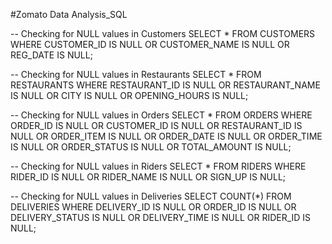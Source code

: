 #Zomato Data Analysis_SQL

-- Checking for NULL values in Customers
SELECT * FROM CUSTOMERS
WHERE CUSTOMER_ID IS NULL OR CUSTOMER_NAME IS NULL OR REG_DATE IS NULL;

-- Checking for NULL values in Restaurants
SELECT * FROM RESTAURANTS
WHERE RESTAURANT_ID IS NULL OR RESTAURANT_NAME IS NULL OR CITY IS NULL OR OPENING_HOURS IS NULL;

-- Checking for NULL values in Orders
SELECT * FROM ORDERS
WHERE ORDER_ID IS NULL OR CUSTOMER_ID IS NULL OR RESTAURANT_ID IS NULL OR ORDER_ITEM IS NULL
OR ORDER_DATE IS NULL OR ORDER_TIME IS NULL OR ORDER_STATUS IS NULL OR TOTAL_AMOUNT IS NULL;

-- Checking for NULL values in Riders
SELECT * FROM RIDERS
WHERE RIDER_ID IS NULL OR RIDER_NAME IS NULL OR SIGN_UP IS NULL;

-- Checking for NULL values in Deliveries
SELECT COUNT(*) FROM DELIVERIES
WHERE DELIVERY_ID IS NULL OR ORDER_ID IS NULL OR DELIVERY_STATUS IS NULL OR DELIVERY_TIME IS NULL
OR RIDER_ID IS NULL;





